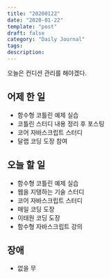 ```yaml
---
title: "20200122"
date: "2020-01-22"
template: "post"
draft: false
category: "Daily Journal"
tags:
description:
---
```


오늘은 컨디션 관리를 해야겠다.

## 어제 한 일

* 함수형 코틀린 예제 실습
* 코틀린 스터디 내용 정리 후 포스팅
* 코어 자바스크립트 스터디
* 달랩 코딩 도장 참여

## 오늘 할 일

* 함수형 코틀린 예제 실습
* 웹을 지탱하는 기술 스터디
* 코어 자바스크립트 스터디
* 매일 코딩 도장
* 이태원 코딩 도장
* 함수형 자바스크립트 강의

## 장애

* 없을 무

